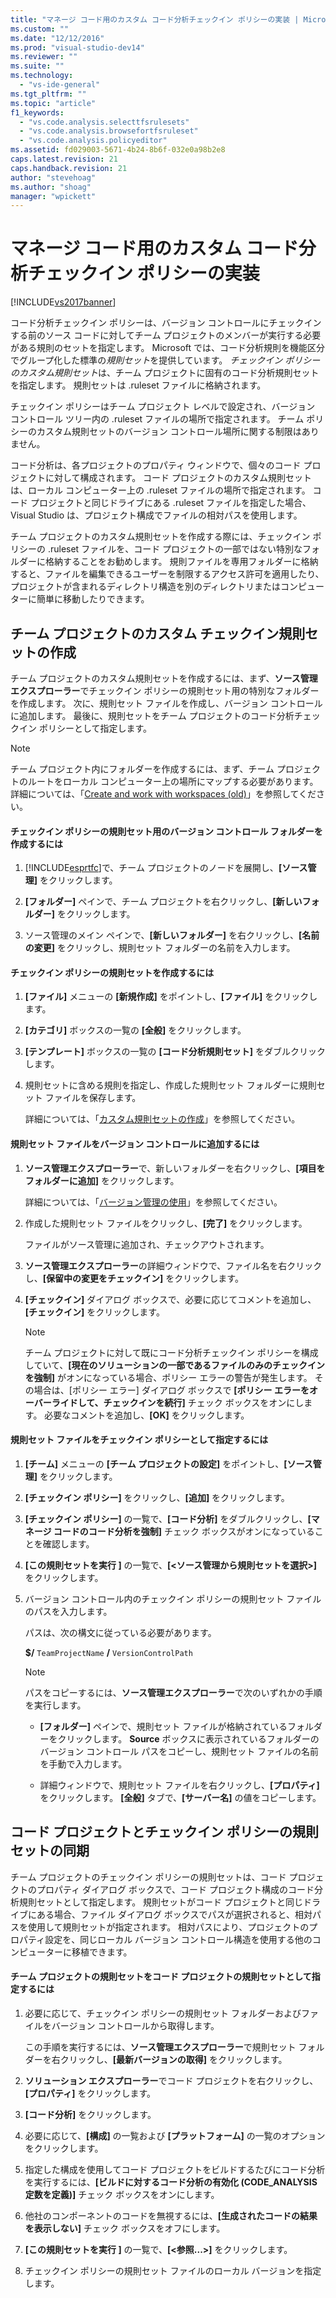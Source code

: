 ```yaml
---
title: "マネージ コード用のカスタム コード分析チェックイン ポリシーの実装 | Microsoft Docs"
ms.custom: ""
ms.date: "12/12/2016"
ms.prod: "visual-studio-dev14"
ms.reviewer: ""
ms.suite: ""
ms.technology: 
  - "vs-ide-general"
ms.tgt_pltfrm: ""
ms.topic: "article"
f1_keywords: 
  - "vs.code.analysis.selecttfsrulesets"
  - "vs.code.analysis.browsefortfsruleset"
  - "vs.code.analysis.policyeditor"
ms.assetid: fd029003-5671-4b24-8b6f-032e0a98b2e8
caps.latest.revision: 21
caps.handback.revision: 21
author: "stevehoag"
ms.author: "shoag"
manager: "wpickett"
---
```

# マネージ コード用のカスタム コード分析チェックイン ポリシーの実装
[!INCLUDE[vs2017banner](../code-quality/includes/vs2017banner.md)]

コード分析チェックイン ポリシーは、バージョン コントロールにチェックインする前のソース コードに対してチーム プロジェクトのメンバーが実行する必要がある規則のセットを指定します。  Microsoft では、コード分析規則を機能区分でグループ化した標準の*規則セット*を提供しています。  *チェックイン ポリシーのカスタム規則セット*は、チーム プロジェクトに固有のコード分析規則セットを指定します。  規則セットは .ruleset ファイルに格納されます。  
  
 チェックイン ポリシーはチーム プロジェクト レベルで設定され、バージョン コントロール ツリー内の .ruleset ファイルの場所で指定されます。  チーム ポリシーのカスタム規則セットのバージョン コントロール場所に関する制限はありません。  
  
 コード分析は、各プロジェクトのプロパティ ウィンドウで、個々のコード プロジェクトに対して構成されます。  コード プロジェクトのカスタム規則セットは、ローカル コンピューター上の .ruleset ファイルの場所で指定されます。  コード プロジェクトと同じドライブにある .ruleset ファイルを指定した場合、Visual Studio は、プロジェクト構成でファイルの相対パスを使用します。  
  
 チーム プロジェクトのカスタム規則セットを作成する際には、チェックイン ポリシーの .ruleset ファイルを、コード プロジェクトの一部ではない特別なフォルダーに格納することをお勧めします。  規則ファイルを専用フォルダーに格納すると、ファイルを編集できるユーザーを制限するアクセス許可を適用したり、プロジェクトが含まれるディレクトリ構造を別のディレクトリまたはコンピューターに簡単に移動したりできます。  
  
## チーム プロジェクトのカスタム チェックイン規則セットの作成  
 チーム プロジェクトのカスタム規則セットを作成するには、まず、**ソース管理エクスプローラー**でチェックイン ポリシーの規則セット用の特別なフォルダーを作成します。  次に、規則セット ファイルを作成し、バージョン コントロールに追加します。  最後に、規則セットをチーム プロジェクトのコード分析チェックイン ポリシーとして指定します。  
  
> [!NOTE]
>  チーム プロジェクト内にフォルダーを作成するには、まず、チーム プロジェクトのルートをローカル コンピューター上の場所にマップする必要があります。  詳細については、「[Create and work with workspaces \(old\)](http://msdn.microsoft.com/ja-jp/db4d5692-179a-44fe-ad31-0c1c900c9cb2)」を参照してください。  
  
#### チェックイン ポリシーの規則セット用のバージョン コントロール フォルダーを作成するには  
  
1.  [!INCLUDE[esprtfc](../code-quality/includes/esprtfc_md.md)]で、チーム プロジェクトのノードを展開し、**\[ソース管理\]** をクリックします。  
  
2.  **\[フォルダー\]** ペインで、チーム プロジェクトを右クリックし、**\[新しいフォルダー\]** をクリックします。  
  
3.  ソース管理のメイン ペインで、**\[新しいフォルダー\]** を右クリックし、**\[名前の変更\]** をクリックし、規則セット フォルダーの名前を入力します。  
  
#### チェックイン ポリシーの規則セットを作成するには  
  
1.  **\[ファイル\]** メニューの **\[新規作成\]** をポイントし、**\[ファイル\]** をクリックします。  
  
2.  **\[カテゴリ\]** ボックスの一覧の **\[全般\]** をクリックします。  
  
3.  **\[テンプレート\]** ボックスの一覧の **\[コード分析規則セット\]** をダブルクリックします。  
  
4.  規則セットに含める規則を指定し、作成した規則セット フォルダーに規則セット ファイルを保存します。  
  
     詳細については、「[カスタム規則セットの作成](../code-quality/creating-custom-code-analysis-rule-sets.md)」を参照してください。  
  
#### 規則セット ファイルをバージョン コントロールに追加するには  
  
1.  **ソース管理エクスプローラー**で、新しいフォルダーを右クリックし、**\[項目をフォルダーに追加\]** をクリックします。  
  
     詳細については、「[バージョン管理の使用](../Topic/Use%20version%20control.md)」を参照してください。  
  
2.  作成した規則セット ファイルをクリックし、**\[完了\]** をクリックします。  
  
     ファイルがソース管理に追加され、チェックアウトされます。  
  
3.  **ソース管理エクスプローラー**の詳細ウィンドウで、ファイル名を右クリックし、**\[保留中の変更をチェックイン\]** をクリックします。  
  
4.  **\[チェックイン\]** ダイアログ ボックスで、必要に応じてコメントを追加し、**\[チェックイン\]** をクリックします。  
  
    > [!NOTE]
    >  チーム プロジェクトに対して既にコード分析チェックイン ポリシーを構成していて、**\[現在のソリューションの一部であるファイルのみのチェックインを強制\]** がオンになっている場合、ポリシー エラーの警告が発生します。  その場合は、\[ポリシー エラー\] ダイアログ ボックスで **\[ポリシー エラーをオーバーライドして、チェックインを続行\]** チェック ボックスをオンにします。  必要なコメントを追加し、**\[OK\]** をクリックします。  
  
#### 規則セット ファイルをチェックイン ポリシーとして指定するには  
  
1.  **\[チーム\]** メニューの **\[チーム プロジェクトの設定\]** をポイントし、**\[ソース管理\]** をクリックします。  
  
2.  **\[チェックイン ポリシー\]** をクリックし、**\[追加\]** をクリックします。  
  
3.  **\[チェックイン ポリシー\]** の一覧で、**\[コード分析\]** をダブルクリックし、**\[マネージ コードのコード分析を強制\]** チェック ボックスがオンになっていることを確認します。  
  
4.  **\[この規則セットを実行 \]** の一覧で、**\[\<ソース管理から規則セットを選択\>\]** をクリックします。  
  
5.  バージョン コントロール内のチェックイン ポリシーの規則セット ファイルのパスを入力します。  
  
     パスは、次の構文に従っている必要があります。  
  
     **$\/** `TeamProjectName` **\/** `VersionControlPath`  
  
    > [!NOTE]
    >  パスをコピーするには、**ソース管理エクスプローラー**で次のいずれかの手順を実行します。  
  
    -   **\[フォルダー\]** ペインで、規則セット ファイルが格納されているフォルダーをクリックします。  **Source** ボックスに表示されているフォルダーのバージョン コントロール パスをコピーし、規則セット ファイルの名前を手動で入力します。  
  
    -   詳細ウィンドウで、規則セット ファイルを右クリックし、**\[プロパティ\]** をクリックします。  **\[全般\]** タブで、**\[サーバー名\]** の値をコピーします。  
  
## コード プロジェクトとチェックイン ポリシーの規則セットの同期  
 チーム プロジェクトのチェックイン ポリシーの規則セットは、コード プロジェクトのプロパティ ダイアログ ボックスで、コード プロジェクト構成のコード分析規則セットとして指定します。  規則セットがコード プロジェクトと同じドライブにある場合、ファイル ダイアログ ボックスでパスが選択されると、相対パスを使用して規則セットが指定されます。  相対パスにより、プロジェクトのプロパティ設定を、同じローカル バージョン コントロール構造を使用する他のコンピューターに移植できます。  
  
#### チーム プロジェクトの規則セットをコード プロジェクトの規則セットとして指定するには  
  
1.  必要に応じて、チェックイン ポリシーの規則セット フォルダーおよびファイルをバージョン コントロールから取得します。  
  
     この手順を実行するには、**ソース管理エクスプローラー**で規則セット フォルダーを右クリックし、**\[最新バージョンの取得\]** をクリックします。  
  
2.  **ソリューション エクスプローラー**でコード プロジェクトを右クリックし、**\[プロパティ\]** をクリックします。  
  
3.  **\[コード分析\]** をクリックします。  
  
4.  必要に応じて、**\[構成\]** の一覧および **\[プラットフォーム\]** の一覧のオプションをクリックします。  
  
5.  指定した構成を使用してコード プロジェクトをビルドするたびにコード分析を実行するには、**\[ビルドに対するコード分析の有効化 \(CODE\_ANALYSIS 定数を定義\)\]** チェック ボックスをオンにします。  
  
6.  他社のコンポーネントのコードを無視するには、**\[生成されたコードの結果を表示しない\]** チェック ボックスをオフにします。  
  
7.  **\[この規則セットを実行 \]** の一覧で、**\[\<参照...\>\]** をクリックします。  
  
8.  チェックイン ポリシーの規則セット ファイルのローカル バージョンを指定します。